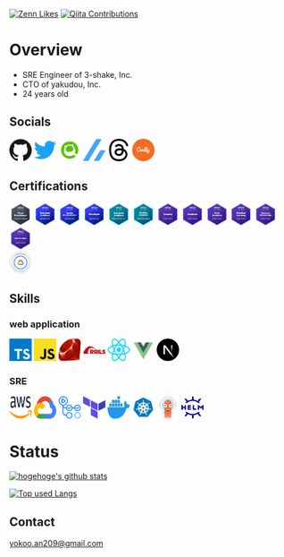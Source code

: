 
[![Zenn Likes](https://badgen.org/img/zenn/yokoo_an209/likes?style=plastic)](https://zenn.dev/yokoo_an209)
[![Qiita Contributions](https://badgen.org/img/qiita/yokoo-an209/contributions?style=plastic)](https://qiita.com/yokoo-an209)

# Overview

- SRE Engineer of 3-shake, Inc.
- CTO of yakudou, Inc.
- 24 years old


## Socials

[<img src="./public/images/social/github.svg" width="40" height="40" />](https://github.com/parupappa)
[<img src="./public/images/social/twitter.svg" width="40" height="40" />](https://twitter.com/866mfs)
[<img src="./public/images/social/qiita.png" width="40" height="40" />](https://qiita.com/yokoo-an209)
[<img src="./public/images/social/zenn.svg" width="40" height="40" />](https://zenn.dev/yokoo-an209)
[<img src="./public/images/social/threads.svg" width="40" height="40" />](https://www.threads.net/@866mfs)
[<img src="./public/images/social/credly.svg" width="40" height="40" />](https://www.credly.com/earner/earned)

## Certifications
[<img src="./public/images/certification/aws-clf.png" width="40" height="40" />](https://aws.amazon.com/jp/certification/certified-solutions-architect-associate/)
[<img src="./public/images/certification/aws-saa.png" width="40" height="40" />](https://aws.amazon.com/jp/certification/certified-solutions-architect-associate/)
[<img src="./public/images/certification/aws-soa.png" width="40" height="40" />](https://aws.amazon.com/jp/certification/certified-sysops-admin-associate/)
[<img src="./public/images/certification/aws-dva.png" width="40" height="40" />](https://aws.amazon.com/jp/certification/certified-developer-associate/)
[<img src="./public/images/certification/aws-sap.png" width="40" height="40" />](https://aws.amazon.com/jp/certification/certified-developer-associate/)
[<img src="./public/images/certification/aws-dop.png" width="40" height="40" />](https://aws.amazon.com/jp/certification/certified-developer-associate/)
[<img src="./public/images/certification/aws-scs.png" width="40" height="40" />](https://aws.amazon.com/jp/certification/certified-developer-associate/)
[<img src="./public/images/certification/aws-dbs.png" width="40" height="40" />](https://aws.amazon.com/jp/certification/certified-developer-associate/)
[<img src="./public/images/certification/aws-das.png" width="40" height="40" />](https://aws.amazon.com/jp/certification/certified-developer-associate/)
[<img src="./public/images/certification/aws-mls.png" width="40" height="40" />](https://aws.amazon.com/jp/certification/certified-developer-associate/)
[<img src="./public/images/certification/aws-ans.png" width="40" height="40" />](https://aws.amazon.com/jp/certification/certified-developer-associate/)
[<img src="./public/images/certification/aws-pas.png" width="40" height="40" />](https://aws.amazon.com/jp/certification/certified-developer-associate/)
<br>
[<img src="./public/images/certification/gcp-ace.png" width="40" height="40" />](https://aws.amazon.com/jp/certification/certified-developer-associate/)

## Skills
### web application

[<img src="./public/images/skill/typescript.svg" width="40" height="40" />](https://www.typescriptlang.org/)
[<img src="./public/images/skill/javascript.svg" width="40" height="40" />](https://developer.mozilla.org/docs/Web/JavaScript)
[<img src="./public/images/skill/ruby.svg" width="40" height="40" />](https://www.ruby-lang.org)
[<img src="./public/images/skill/rails.svg" width="40" height="40" />](https://rubyonrails.org/)
[<img src="./public/images/skill/react.svg" width="40" height="40" />](https://reactjs.org/)
[<img src="./public/images/skill/vue-js.svg" width="40" height="40" />](https://ja.vuejs.org/)
[<img src="./public/images/skill/nextjs.svg" width="40" height="40" />](https://nextjs.org/)
<!-- [<img src="./public/images/skill/go.svg" width="40" height="40" />](https://golang.org/) -->

<!-- [<img src="./public/images/skill/express.svg" width="40" height="40" />](https://expressjs.com/) -->
<!-- [<img src="./public/images/skill/gin.svg" width="40" height="40" />](https://gin-gonic.com/) -->
### SRE

[<img src="./public/images/skill/aws.svg" width="40" height="40" />](https://aws.amazon.com/)
[<img src="./public/images/skill/googlecloud.svg" width="40" height="40" />](https://console.cloud.google.com/)
[<img src="./public/images/skill/githubactions.svg" width="40" height="40" />](https://github.co.jp/features/actions)
[<img src="./public/images/skill/terraform.svg" width="40" height="40" />](https://www.terraform.io/)
[<img src="./public/images/skill/docker.svg" width="40" height="40" />](https://www.docker.com/)
[<img src="./public/images/skill/kubernetes.svg" width="40" height="40" />](https://kubernetes.io/ja/)
[<img src="./public/images/skill/argo-cd.svg" width="40" height="40" />](https://argoproj.github.io/)
[<img src="./public/images/skill/helm.svg" width="40" height="40" />](https://helm.sh/ja/)
<!-- [<img src="./public/images/skill/circleci.svg" width="40" height="40" />](https://circleci.com/) -->
# Status
<!-- リポジトリステータス -->
[![hogehoge's github stats](https://github-readme-stats.vercel.app/api?username=parupappa&hide=contribs&count_private=true&show_icons=true&theme=tokyonight)](https://github.com/parupappa/)

<!-- ソースコード統計 -->
[![Top used Langs](https://github-readme-stats.vercel.app/api/top-langs/?username=parupappa&layout=compact&theme=tokyonight)](https://github.com/parupappa/)
## Contact

[yokoo.an209@gmail.com](mailto:yokoo.an209@gmail.com)